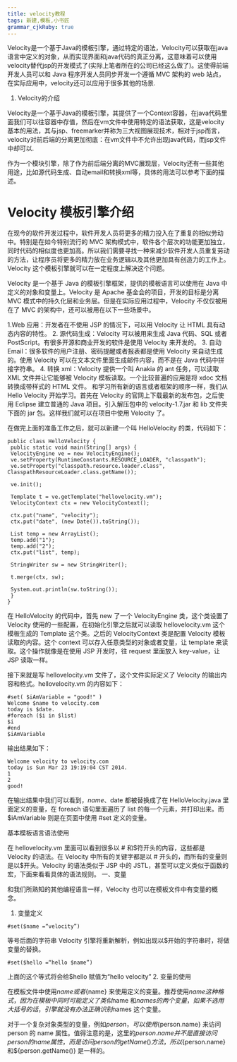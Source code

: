 ```yaml
---
title: velocity教程 
tags: 新建,模板,小书匠
grammar_cjkRuby: true
---
```

Velocity是一个基于Java的模板引擎，通过特定的语法，Velocity可以获取在java语言中定义的对象，从而实现界面和java代码的真正分离，这意味着可以使用velocity替代jsp的开发模式了(实际上笔者所在的公司已经这么做了)。这使得前端开发人员可以和 Java 程序开发人员同步开发一个遵循 MVC 架构的 web 站点，在实际应用中，velocity还可以应用于很多其他的场景.

1. Velocity的介绍

Velocity是一个基于Java的模板引擎，其提供了一个Context容器，在java代码里面我们可以往容器中存值，然后在vm文件中使用特定的语法获取，这是velocity基本的用法，其与jsp、freemarker并称为三大视图展现技术，相对于jsp而言，velocity对前后端的分离更加彻底：在vm文件中不允许出现java代码，而jsp文件中却可以.

作为一个模块引擎，除了作为前后端分离的MVC展现层，Velocity还有一些其他用途，比如源代码生成、自动email和转换xml等，具体的用法可以参考下面的描述。

# Velocity 模板引擎介绍

在现今的软件开发过程中，软件开发人员将更多的精力投入在了重复的相似劳动中。特别是在如今特别流行的 MVC 架构模式中，软件各个层次的功能更加独立，同时代码的相似度也更加高。所以我们需要寻找一种来减少软件开发人员重复劳动的方法，让程序员将更多的精力放在业务逻辑以及其他更加具有创造力的工作上。Velocity 这个模板引擎就可以在一定程度上解决这个问题。

Velocity 是一个基于 Java 的模板引擎框架，提供的模板语言可以使用在 Java 中定义的对象和变量上。Velocity 是 Apache 基金会的项目，开发的目标是分离 MVC 模式中的持久化层和业务层。但是在实际应用过程中，Velocity 不仅仅被用在了 MVC 的架构中，还可以被用在以下一些场景中。

1.Web 应用：开发者在不使用 JSP 的情况下，可以用 Velocity 让 HTML 具有动态内容的特性。
2. 源代码生成：Velocity 可以被用来生成 Java 代码、SQL 或者 PostScript。有很多开源和商业开发的软件是使用 Velocity 来开发的。
3. 自动 Email：很多软件的用户注册、密码提醒或者报表都是使用 Velocity 来自动生成的。使用 Velocity 可以在文本文件里面生成邮件内容，而不是在 Java 代码中拼接字符串。
4. 转换 xml：Velocity 提供一个叫 Anakia 的 ant 任务，可以读取 XML 文件并让它能够被 Velocity 模板读取。一个比较普遍的应用是将 xdoc 文档转换成带样式的 HTML 文件。
和学习所有新的语言或者框架的顺序一样，我们从 Hello Velocity 开始学习。首先在 Velocity 的官网上下载最新的发布包，之后使用 Eclipse 建立普通的 Java 项目。引入解压包中的 velocity-1.7.jar 和 lib 文件夹下面的 jar 包。这样我们就可以在项目中使用 Velocity 了。

在做完上面的准备工作之后，就可以新建一个叫 HelloVelocity 的类，代码如下：

``` stylus
public class HelloVelocity {
 public static void main(String[] args) {
 VelocityEngine ve = new VelocityEngine();
 ve.setProperty(RuntimeConstants.RESOURCE_LOADER, "classpath");
 ve.setProperty("classpath.resource.loader.class", ClasspathResourceLoader.class.getName());
  
 ve.init();
  
 Template t = ve.getTemplate("hellovelocity.vm");
 VelocityContext ctx = new VelocityContext();
  
 ctx.put("name", "velocity");
 ctx.put("date", (new Date()).toString());
  
 List temp = new ArrayList();
 temp.add("1");
 temp.add("2");
 ctx.put("list", temp);
  
 StringWriter sw = new StringWriter();
  
 t.merge(ctx, sw);
  
 System.out.println(sw.toString());
 }
}
```
在 HelloVelocity 的代码中，首先 new 了一个 VelocityEngine 类，这个类设置了 Velocity 使用的一些配置，在初始化引擎之后就可以读取 hellovelocity.vm 这个模板生成的 Template 这个类。之后的 VelocityContext 类是配置 Velocity 模板读取的内容。这个 context 可以存入任意类型的对象或者变量，让 template 来读取。这个操作就像是在使用 JSP 开发时，往 request 里面放入 key-value，让 JSP 读取一样。

接下来就是写 hellovelocity.vm 文件了，这个文件实际定义了 Velocity 的输出内容和格式。hellovelocity.vm 的内容如下：

``` stylus
#set( $iAmVariable = "good!" )
Welcome $name to velocity.com
today is $date.
#foreach ($i in $list)
$i
#end
$iAmVariable
```
输出结果如下：

``` stylus
Welcome velocity to velocity.com
today is Sun Mar 23 19:19:04 CST 2014.
1
2
good!
```

在输出结果中我们可以看到，$name、$date 都被替换成了在 HelloVelocity.java 里面定义的变量，在 foreach 语句里面遍历了 list 的每一个元素，并打印出来。而$iAmVariable 则是在页面中使用 #set 定义的变量。

基本模板语言语法使用

在 hellovelocity.vm 里面可以看到很多以 # 和$符开头的内容，这些都是 Velocity 的语法。在 Velocity 中所有的关键字都是以 # 开头的，而所有的变量则是以$开头。Velocity 的语法类似于 JSP 中的 JSTL，甚至可以定义类似于函数的宏，下面来看看具体的语法规则。
一、变量

和我们所熟知的其他编程语言一样，Velocity 也可以在模板文件中有变量的概念。
1. 变量定义

``` stylus
#set($name =“velocity”)
```
等号后面的字符串 Velocity 引擎将重新解析，例如出现以$开始的字符串时，将做变量的替换。

``` stylus
#set($hello =“hello $name”)
```
上面的这个等式将会给$hello 赋值为“hello velocity”
2. 变量的使用

在模板文件中使用$name 或者${name} 来使用定义的变量。推荐使用${name} 这种格式，因为在模板中同时可能定义了类似$name 和$names 的两个变量，如果不选用大括号的话，引擎就没有办法正确识别$names 这个变量。

对于一个复杂对象类型的变量，例如$person，可以使用${person.name} 来访问 person 的 name 属性。值得注意的是，这里的${person.name} 并不是直接访问 person 的 name 属性，而是访问 person 的 getName() 方法，所以${person.name} 和${person.getName()} 是一样的。


